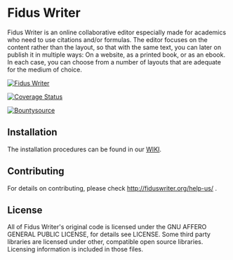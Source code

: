 Fidus Writer
============

Fidus Writer is an online collaborative editor especially made for academics who need to use citations and/or formulas. The editor focuses on the content rather than the layout, so that with the same text, you can later on publish it in multiple ways: On a website, as a printed book, or as an ebook. In each case, you can choose from a number of layouts that are adequate for the medium of choice.


[![Fidus Writer](https://snapcraft.io/fiduswriter/badge.svg)](https://snapcraft.io/fiduswriter)

[![Coverage Status](https://coveralls.io/repos/github/fiduswriter/fiduswriter/badge.svg?branch=main)](https://coveralls.io/github/fiduswriter/fiduswriter?branch=main)

[![Bountysource](https://www.bountysource.com/badge/tracker?tracker_id=328497)](https://www.bountysource.com/trackers/328497-fiduswriter?utm_source=328497&utm_medium=shield&utm_campaign=TRACKER_BADGE)


Installation
------------

The installation procedures can be found in our [WIKI](https://github.com/fiduswriter/fiduswriter/wiki/).


Contributing
------------

For details on contributing, please check http://fiduswriter.org/help-us/ .


License
-------

All of Fidus Writer's original code is licensed under the GNU AFFERO GENERAL PUBLIC LICENSE, for details see LICENSE. Some third party libraries are licensed under other, compatible open source libraries. Licensing information is included in those files.
